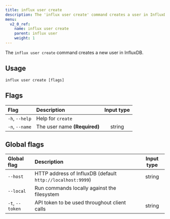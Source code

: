 ```yaml
---
title: influx user create
description: The 'influx user create' command creates a user in InfluxDB.
menu:
  v2_0_ref:
    name: influx user create
    parent: influx user
    weight: 1
---
```


The `influx user create` command creates a new user in InfluxDB.

## Usage
```
influx user create [flags]
```

## Flags
| Flag           | Description                  | Input type  |
|:----           |:-----------                  |:----------: |
| `-h`, `--help` | Help for `create`            |             |
| `-n`, `--name` | The user name **(Required)** | string      |

## Global flags
| Global flag     | Description                                                | Input type |
|:-----------     |:-----------                                                |:----------:|
| `--host`        | HTTP address of InfluxDB (default `http://localhost:9999`) | string     |
| `--local`       | Run commands locally against the filesystem                |            |
| `-t`, `--token` | API token to be used throughout client calls               | string     |
